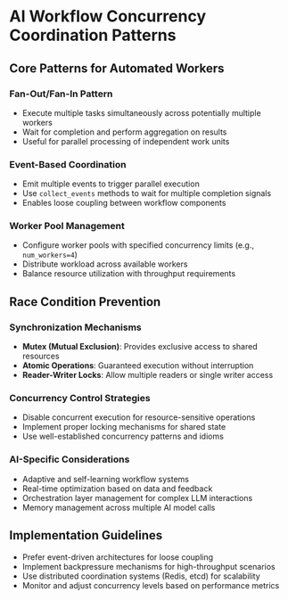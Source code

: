 # AI Workflow Concurrency Coordination Patterns

## Core Patterns for Automated Workers

### Fan-Out/Fan-In Pattern
- Execute multiple tasks simultaneously across potentially multiple workers
- Wait for completion and perform aggregation on results
- Useful for parallel processing of independent work units

### Event-Based Coordination
- Emit multiple events to trigger parallel execution
- Use `collect_events` methods to wait for multiple completion signals
- Enables loose coupling between workflow components

### Worker Pool Management
- Configure worker pools with specified concurrency limits (e.g., `num_workers=4`)
- Distribute workload across available workers
- Balance resource utilization with throughput requirements

## Race Condition Prevention

### Synchronization Mechanisms
- **Mutex (Mutual Exclusion)**: Provides exclusive access to shared resources
- **Atomic Operations**: Guaranteed execution without interruption
- **Reader-Writer Locks**: Allow multiple readers or single writer access

### Concurrency Control Strategies
- Disable concurrent execution for resource-sensitive operations
- Implement proper locking mechanisms for shared state
- Use well-established concurrency patterns and idioms

### AI-Specific Considerations
- Adaptive and self-learning workflow systems
- Real-time optimization based on data and feedback
- Orchestration layer management for complex LLM interactions
- Memory management across multiple AI model calls

## Implementation Guidelines
- Prefer event-driven architectures for loose coupling
- Implement backpressure mechanisms for high-throughput scenarios
- Use distributed coordination systems (Redis, etcd) for scalability
- Monitor and adjust concurrency levels based on performance metrics